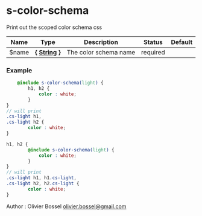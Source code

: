 # s-color-schema

Print out the scoped color schema css



Name  |  Type  |  Description  |  Status  |  Default
------------  |  ------------  |  ------------  |  ------------  |  ------------
$name  |  **{ [String](http://www.sass-lang.com/documentation/file.SASS_REFERENCE.html#sass-script-strings) }**  |  The color schema name  |  required  |

### Example
```scss
	@include s-color-schema(light) {
		h1, h2 {
			color : white;
		}
}
// will print
.cs-light h1,
.cs-light h2 {
		color : white;
}

h1, h2 {
		@include s-color-schema(light) {
			color : white;
		}
}
// will print
.cs-light h1, h1.cs-light,
.cs-light h2, h2.cs-light {
		color : white;
}
```
Author : Olivier Bossel <olivier.bossel@gmail.com>